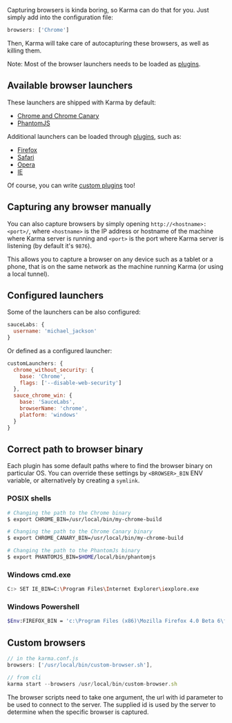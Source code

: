 Capturing browsers is kinda boring, so Karma can do that for you.
Just simply add into the configuration file:

```javascript
browsers: ['Chrome']
```

Then, Karma will take care of autocapturing these browsers, as well as killing them.

Note: Most of the browser launchers needs to be loaded as [plugins].

## Available browser launchers
These launchers are shipped with Karma by default:
- [Chrome and Chrome Canary]
- [PhantomJS]

Additional launchers can be loaded through [plugins], such as:
- [Firefox]
- [Safari]
- [Opera]
- [IE]

Of course, you can write [custom plugins] too!

## Capturing any browser manually

You can also capture browsers by simply opening `http://<hostname>:<port>/`, where `<hostname>` is the IP address or hostname of the machine where Karma server is running and `<port>` is the port where Karma server is listening (by default it's `9876`).

This allows you to capture a browser on any device such as a tablet or a phone, that is on the same network as the machine running Karma (or using a local tunnel).


## Configured launchers
Some of the launchers can be also configured:

```javascript
sauceLabs: {
  username: 'michael_jackson'
}
```

Or defined as a configured launcher:

```javascript
customLaunchers: {
  chrome_without_security: {
    base: 'Chrome',
    flags: ['--disable-web-security']
  },
  sauce_chrome_win: {
    base: 'SauceLabs',
    browserName: 'chrome',
    platform: 'windows'
  }
}
```


## Correct path to browser binary
Each plugin has some default paths where to find the browser binary on particular OS.
You can override these settings by `<BROWSER>_BIN` ENV variable, or alternatively by creating a `symlink`.

### POSIX shells
```bash
# Changing the path to the Chrome binary
$ export CHROME_BIN=/usr/local/bin/my-chrome-build

# Changing the path to the Chrome Canary binary
$ export CHROME_CANARY_BIN=/usr/local/bin/my-chrome-build

# Changing the path to the PhantomJs binary
$ export PHANTOMJS_BIN=$HOME/local/bin/phantomjs
```

### Windows cmd.exe
```bash
C:> SET IE_BIN=C:\Program Files\Internet Explorer\iexplore.exe
```

### Windows Powershell
```bash
$Env:FIREFOX_BIN = 'c:\Program Files (x86)\Mozilla Firefox 4.0 Beta 6\firefox.exe'
```

## Custom browsers
```javascript
// in the karma.conf.js
browsers: ['/usr/local/bin/custom-browser.sh'],

// from cli
karma start --browsers /usr/local/bin/custom-browser.sh
```
The browser scripts need to take one argument, the url with id
parameter to be used to connect to the server. The supplied id is used
by the server to determine when the specific browser is captured.



[Chrome and Chrome Canary]: https://github.com/karma-runner/karma-chrome-launcher
[PhantomJS]: https://github.com/karma-runner/karma-phantomjs-launcher
[Firefox]: https://github.com/karma-runner/karma-firefox-launcher
[Safari]: https://github.com/karma-runner/karma-safari-launcher
[IE]: https://github.com/karma-runner/karma-ie-launcher
[Opera]: https://github.com/karma-runner/karma-opera-launcher
[SauceLabs]: https://github.com/karma-runner/karma-sauce-launcher
[custom plugins]: ../dev/plugins.html
[plugins]: plugins.html
